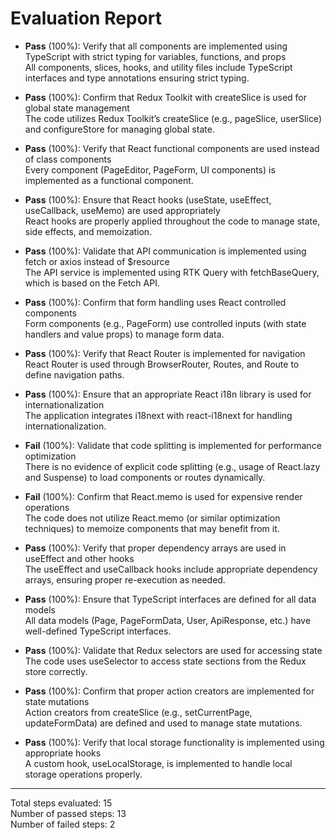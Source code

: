 # Evaluation Report

- **Pass** (100%): Verify that all components are implemented using TypeScript with strict typing for variables, functions, and props  
  All components, slices, hooks, and utility files include TypeScript interfaces and type annotations ensuring strict typing.

- **Pass** (100%): Confirm that Redux Toolkit with createSlice is used for global state management  
  The code utilizes Redux Toolkit’s createSlice (e.g., pageSlice, userSlice) and configureStore for managing global state.

- **Pass** (100%): Verify that React functional components are used instead of class components  
  Every component (PageEditor, PageForm, UI components) is implemented as a functional component.

- **Pass** (100%): Ensure that React hooks (useState, useEffect, useCallback, useMemo) are used appropriately  
  React hooks are properly applied throughout the code to manage state, side effects, and memoization.

- **Pass** (100%): Validate that API communication is implemented using fetch or axios instead of $resource  
  The API service is implemented using RTK Query with fetchBaseQuery, which is based on the Fetch API.

- **Pass** (100%): Confirm that form handling uses React controlled components  
  Form components (e.g., PageForm) use controlled inputs (with state handlers and value props) to manage form data.

- **Pass** (100%): Verify that React Router is implemented for navigation  
  React Router is used through BrowserRouter, Routes, and Route to define navigation paths.

- **Pass** (100%): Ensure that an appropriate React i18n library is used for internationalization  
  The application integrates i18next with react-i18next for handling internationalization.

- **Fail** (100%): Validate that code splitting is implemented for performance optimization  
  There is no evidence of explicit code splitting (e.g., usage of React.lazy and Suspense) to load components or routes dynamically.

- **Fail** (100%): Confirm that React.memo is used for expensive render operations  
  The code does not utilize React.memo (or similar optimization techniques) to memoize components that may benefit from it.

- **Pass** (100%): Verify that proper dependency arrays are used in useEffect and other hooks  
  The useEffect and useCallback hooks include appropriate dependency arrays, ensuring proper re-execution as needed.

- **Pass** (100%): Ensure that TypeScript interfaces are defined for all data models  
  All data models (Page, PageFormData, User, ApiResponse, etc.) have well-defined TypeScript interfaces.

- **Pass** (100%): Validate that Redux selectors are used for accessing state  
  The code uses useSelector to access state sections from the Redux store correctly.

- **Pass** (100%): Confirm that proper action creators are implemented for state mutations  
  Action creators from createSlice (e.g., setCurrentPage, updateFormData) are defined and used to manage state mutations.

- **Pass** (100%): Verify that local storage functionality is implemented using appropriate hooks  
  A custom hook, useLocalStorage, is implemented to handle local storage operations properly.

---

Total steps evaluated: 15  
Number of passed steps: 13  
Number of failed steps: 2